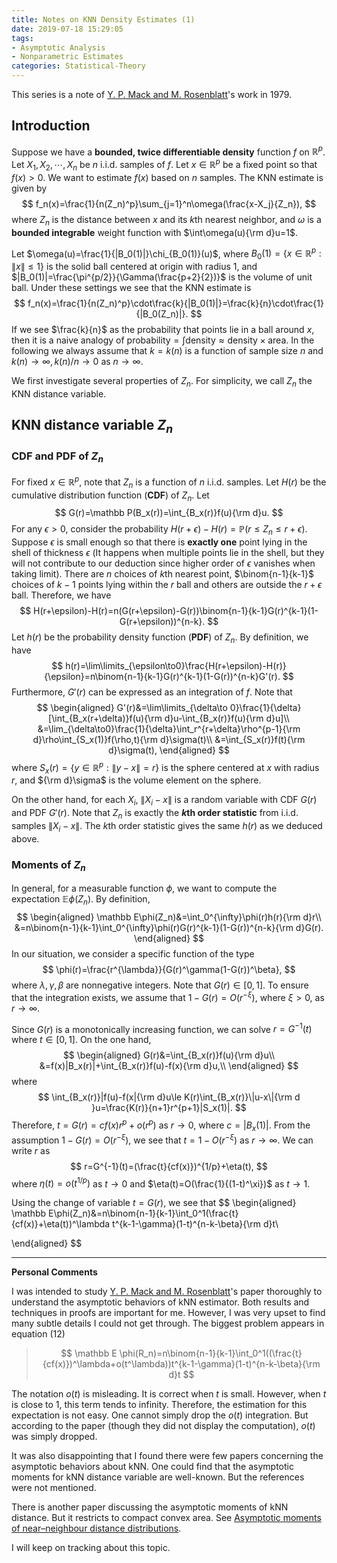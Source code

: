 ```yaml
---
title: Notes on KNN Density Estimates (1)
date: 2019-07-18 15:29:05
tags: 
- Asymptotic Analysis 
- Nonparametric Estimates
categories: Statistical-Theory
---
```


This series is a note of [Y. P. Mack and M. Rosenblatt](https://mathscinet.ams.org/mathscinet-getitem?mr=530638)'s work in 1979. 

## Introduction

Suppose we have a **bounded, twice differentiable density** function $f$ on $\mathbb R^p$. Let $X_1,X_2,\cdots,X_n$ be $n$ i.i.d. samples of $f$. Let $x\in\mathbb R^p$ be a fixed point so that $f(x)>0$. We want to estimate $f(x)$ based on $n$ samples. The KNN estimate is given by 
$$
f_n(x)=\frac{1}{n(Z_n)^p}\sum_{j=1}^n\omega(\frac{x-X_j}{Z_n}),
$$
where $Z_n$ is the distance between $x$ and its $k$th nearest neighbor, and $\omega$ is a **bounded integrable** weight function with $\int\omega(u){\rm d}u=1$. 

<!--more-->

Let $\omega(u)=\frac{1}{|B_0(1)|}\chi_{B_0(1)}(u)$, where $B_0(1)=\{x\in\mathbb R^p:\|x\|\le 1\}$ is the solid ball centered at origin with radius 1, and $|B_0(1)|=\frac{\pi^{p/2}}{\Gamma(\frac{p+2}{2})}$ is the volume of unit ball. Under these settings we see that the KNN estimate is 
$$
f_n(x)=\frac{1}{n(Z_n)^p}\cdot\frac{k}{|B_0(1)|}=\frac{k}{n}\cdot\frac{1}{|B_0(Z_n)|}.
$$
If we see $\frac{k}{n}$ as the probability that points lie in a ball around $x$, then it is a naive analogy of $\text{probability}=\int\text{density}\approx\text{density}\times \text{area}$. In the following we always assume that $k=k(n)$ is a function of sample size $n$ and $k(n)\to \infty,k(n)/n\to0$ as $n\to\infty$.

We first investigate several properties of $Z_n$. For simplicity, we call $Z_n$ the KNN distance variable.

## KNN distance variable $Z_n$

### CDF and PDF of $Z_n$ 

For fixed $x\in\mathbb R^p$, note that $Z_n$ is a function of $n$ i.i.d. samples. Let $H(r)$ be the cumulative distribution function (**CDF**) of $Z_n$. Let 
$$
G(r)=\mathbb P(B_x(r))=\int_{B_x(r)}f(u){\rm d}u.
$$
For any $\epsilon>0$, consider the probability $H(r+\epsilon)-H(r)=\mathbb P(r\le Z_n\le r+\epsilon)$. Suppose $\epsilon$ is small enough so that there is **exactly one** point lying in the shell of thickness $\epsilon$ (It happens when multiple points lie in the shell, but they will not contribute to our deduction since higher order of $\epsilon$ vanishes when taking limit). There are $n$ choices of $k$th nearest point, $\binom{n-1}{k-1}$ choices of $k-1$ points lying within the $r$ ball and others are outside the $r+\epsilon$ ball. Therefore, we have
$$
H(r+\epsilon)-H(r)=n(G(r+\epsilon)-G(r))\binom{n-1}{k-1}G(r)^{k-1}(1-G(r+\epsilon))^{n-k}.
$$
Let $h(r)$ be the probability density function (**PDF**) of $Z_n$. By definition, we have
$$
h(r)=\lim\limits_{\epsilon\to0}\frac{H(r+\epsilon)-H(r)}{\epsilon}=n\binom{n-1}{k-1}G(r)^{k-1}(1-G(r))^{n-k}G'(r).
$$
Furthermore, $G'(r)$ can be expressed as an integration of $f$. Note that
$$
\begin{aligned}
G'(r)&=\lim\limits_{\delta\to 0}\frac{1}{\delta}[\int_{B_x(r+\delta)}f(u){\rm d}u-\int_{B_x(r)}f(u){\rm d}u]\\
&=\lim_{\delta\to0}\frac{1}{\delta}\int_r^{r+\delta}\rho^{p-1}{\rm d}\rho\int_{S_x(1)}f(\rho,t){\rm d}\sigma(t)\\
&=\int_{S_x(r)}f(t){\rm d}\sigma(t),
\end{aligned}
$$
where $S_x(r)=\{y\in\mathbb R^p:\|y-x\|=r\}$ is the sphere centered at $x$ with radius $r$, and ${\rm d}\sigma$ is the volume element on the sphere. 

On the other hand, for each $X_i$, $\|X_i-x\|$ is a random variable with CDF $G(r)$ and   PDF $G'(r)$. Note that $Z_n$ is exactly the **$k$th order statistic** from i.i.d. samples $\|X_i-x\|$. The $k$th order statistic gives the same $h(r)$ as we deduced above.

### Moments of $Z_n$ 

In general, for a measurable function $\phi$, we want to compute the expectation $\mathbb{E}\phi(Z_n)$. By definition,
$$
\begin{aligned}
\mathbb E\phi(Z_n)&=\int_0^{\infty}\phi(r)h(r){\rm d}r\\
&=n\binom{n-1}{k-1}\int_0^{\infty}\phi(r)G(r)^{k-1}(1-G(r))^{n-k}{\rm d}G(r).
\end{aligned}
$$
In our situation, we consider a specific function of the type
$$
\phi(r)=\frac{r^{\lambda}}{G(r)^\gamma(1-G(r))^\beta},
$$
where $\lambda,\gamma,\beta$ are nonnegative integers. Note that $G(r)\in[0,1]$. To ensure that the integration exists, we assume that $1-G(r)=O(r^{-\xi})$, where $\xi>0$, as $r\to \infty$.  

Since $G(r)$ is a monotonically increasing function, we can solve $r=G^{-1}(t)$ where $t\in[0,1]$. On the one hand,
$$
\begin{aligned}
G(r)&=\int_{B_x(r)}f(u){\rm d}u\\
&=f(x)|B_x(r)|+\int_{B_x(r)}f(u)-f(x){\rm d}u,\\
\end{aligned}
$$
where
$$
\int_{B_x(r)}|f(u)-f(x|{\rm d}u\le K(r)\int_{B_x(r)}\|u-x\|{\rm d  }u=\frac{K(r)}{n+1}r^{p+1}|S_x(1)|.
$$
Therefore, $t=G(r)=cf(x)r^p+o(r^p)$ as $r\to 0$, where $c=|B_x(1)|$. From the assumption $1-G(r)=O(r^{-\xi})$, we see that $t=1-O(r^{-\xi})$ as $r\to\infty$. We can write $r$ as
$$
r=G^{-1}(t)=(\frac{t}{cf(x)})^{1/p}+\eta(t),
$$
where $\eta(t)=o(t^{1/p})$ as $t\to 0$ and $\eta(t)=O(\frac{1}{(1-t)^\xi})$ as $t\to 1$.

Using the change of variable $t=G(r)$, we see that
$$
\begin{aligned}
\mathbb E\phi(Z_n)&=n\binom{n-1}{k-1}\int_0^1(\frac{t}{cf(x)}+\eta(t))^\lambda t^{k-1-\gamma}(1-t)^{n-k-\beta}{\rm d}t\\

\end{aligned}
$$



----

**Personal Comments**

I was intended to study [Y. P. Mack and M. Rosenblatt](https://mathscinet.ams.org/mathscinet-getitem?mr=530638)'s paper thoroughly to understand the asymptotic behaviors of kNN estimator. Both results and techniques in proofs are important for me. However, I was very upset to find many subtle details I could not get through. The biggest problem appears in equation (12)

> $$
> \mathbb E \phi(R_n)=n\binom{n-1}{k-1}\int_0^1((\frac{t}{cf(x)})^\lambda+o(t^\lambda))t^{k-1-\gamma}(1-t)^{n-k-\beta}{\rm d}t
> $$

The notation $o(t)$ is misleading. It is correct when $t$ is small. However, when $t$ is close to 1, this term tends to infinity. Therefore, the estimation for this expectation is not easy. One cannot simply drop the $o(t)$ integration. But according to the paper (though they did not display the computation), $o(t)$ was simply dropped. 

It was also disappointing that I found there were few papers concerning the asymptotic behaviors about kNN. One could find that the asymptotic moments for kNN distance variable are well-known. But the references were not mentioned. 

There is another paper discussing the asymptotic moments of kNN distance. But it restricts to compact convex area. See [Asymptotic moments of near–neighbour distance distributions](https://royalsocietypublishing.org/doi/abs/10.1098/rspa.2002.1011).

I will keep on tracking about this topic.



